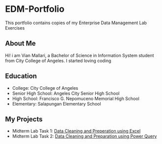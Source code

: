 # EDM-Portfolio
This portfolio contains copies of my Enterprise Data Management Lab Exercises
## About Me
Hi! i am Vian Mallari, a Bachelor of Science in Information System student from City College of Angeles. I started loving coding

## Education

- College: City College of Angeles
- Senior High School: Angeles City Senior High School
- High School: Francisco G. Nepomuceno Memorial High School
- Elementary: Salapungan Elementary School

## My Projects
- Midterm Lab Task 1: [Data Cleaning and Preperation using Excel](Lab%20Task%201)
- Midterm Lab Task 2: [Data Cleaning and Preparation using Power Query](Lab%20Task%202)
